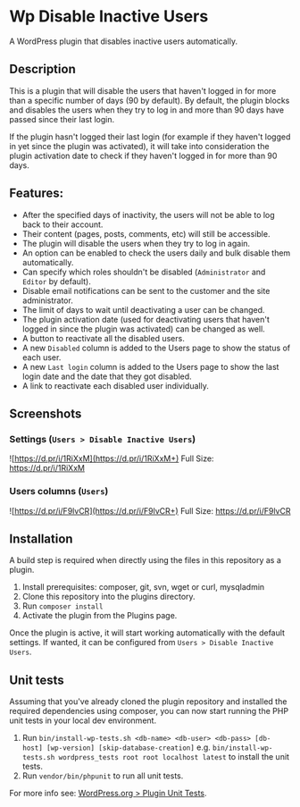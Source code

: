 # Wp Disable Inactive Users

A WordPress plugin that disables inactive users automatically.

## Description

This is a plugin that will disable the users that haven't logged in for more than a specific number of days (90 by default).
By default, the plugin blocks and disables the users when they try to log in and more than 90 days have passed since their last login. 

If the plugin hasn't logged their last login (for example if they haven't logged in yet since the plugin was activated), it will take into consideration the plugin activation date to check if they haven't logged in for more than 90 days.

## Features:
*   After the specified days of inactivity, the users will not be able to log back to their account.
*   Their content (pages, posts, comments, etc) will still be accessible.
*   The plugin will disable the users when they try to log in again.
*   An option can be enabled to check the users daily and bulk disable them automatically.
*   Can specify which roles shouldn't be disabled (`Administrator` and `Editor` by default).
*   Disable email notifications can be sent to the customer and the site administrator.
*   The limit of days to wait until deactivating a user can be changed.
*   The plugin activation date (used for deactivating users that haven't logged in since the plugin was activated) can be changed as well.
*   A button to reactivate all the disabled users.
*   A new `Disabled` column is added to the Users page to show the status of each user.
*   A new `Last login` column is added to the Users page to show the last login date and the date that they got disabled.
*   A link to reactivate each disabled user individually.

## Screenshots

### Settings (`Users > Disable Inactive Users`)
![https://d.pr/i/1RiXxM](https://d.pr/i/1RiXxM+) 
Full Size: https://d.pr/i/1RiXxM

### Users columns (`Users`)
![https://d.pr/i/F9lvCR](https://d.pr/i/F9lvCR+) 
Full Size: https://d.pr/i/F9lvCR

## Installation
A build step is required when directly using the files in this repository as a plugin.
1. Install prerequisites: composer, git, svn, wget or curl, mysqladmin
2. Clone this repository into the plugins directory.
3. Run `composer install`
4. Activate the plugin from the Plugins page.

Once the plugin is active, it will start working automatically with the default settings.
If wanted, it can be configured from `Users > Disable Inactive Users`.

## Unit tests
Assuming that you've already cloned the plugin repository and installed the required dependencies using composer, you can now start running the PHP unit tests in your local dev environment.
1. Run `bin/install-wp-tests.sh <db-name> <db-user> <db-pass> [db-host] [wp-version] [skip-database-creation]` e.g. `bin/install-wp-tests.sh wordpress_tests root root localhost latest` to install the unit tests.
2. Run `vendor/bin/phpunit` to run all unit tests.

For more info see: [WordPress.org > Plugin Unit Tests](https://make.wordpress.org/cli/handbook/misc/plugin-unit-tests/#running-tests-locally).
